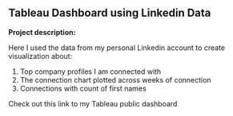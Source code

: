 ## Tableau Dashboard using Linkedin Data

**Project description:** 

Here I used the data from my personal Linkedin account to create visualization about:
1. Top company profiles I am connected with
2. The connection chart plotted across weeks of connection
3. Connections with count of first names

Check out this link to my Tableau public dashboard

